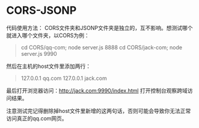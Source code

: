 # CORS-JSONP
代码使用方法：
CORS文件夹和JSONP文件夹是独立的，互不影响。想测试哪个就进入哪个文件夹，以CORS为例：
> cd CORS/qq-com; 
> node server.js 8888
> cd CORS/jack-com;
>  node server.js 9990

然后在主机的host文件里添加两行：
 > 127.0.0.1 qq.com
 > 127.0.0.1 jack.com
 
 最后打开浏览器访问：http://jack.com:9990/index.html
 打开控制台观察跨域访问结果。
 
 注意测试完记得删除掉host文件里新增的这两句话，否则可能会导致你无法正常访问真正的qq.com网页。
 
 
